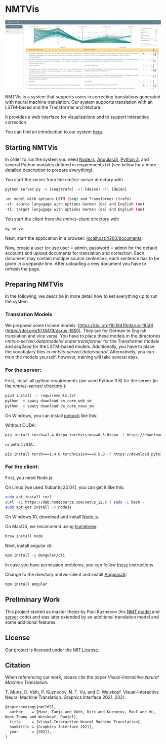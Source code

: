 
# NMTVis
![NMTVis](application.png)

NMTVis is a system that supports users in correcting translations generated with neural machine translation.
Our system supports translation with an LSTM-based and the Transformer architecture.

It provides a web interface for visualizations and to support interactive correction.

You can find an introduction to our system [here](INTRO.md).

## Starting NMTVis

In order to run the system you need [Node.js](https://nodejs.org), [AngularJS](https://angularjs.org), [Python 3](https://www.python.org), and several Python modules defined in requirements.txt (see below for a more detailed description to prepare everything).

You start the server from the *nmtvis-server* directory with
```bash
python server.py -m [seq|trafo] -sl [de|en] -tl [de|en]
```

```bash
-m: model with options LSTM (seq) and Transformer (trafo)
-sl: source langugage with options German (de) and English (en)
-tl: target langugage with options German (de) and English (en)
```

You start the client from the *nmtvis-client* directory with
```bash
ng serve
```

Next, start the application in a browser:
[localhost:4200/documents](http://localhost:4200/documents).

Now, create a user (or use user = admin, password = admin for the default account) and upload documents for translation and correction.
Each document may contain multiple source sentences, each sentence has to be given in a separate line.
After uploading a new document you have to refresh the page.

## Preparing NMTVis

In the following, we describe in more detail how to set everything up to run the system.

### Translation Models

We prepared some trained models: [https://doi.org/10.18419/darus-1850](https://doi.org/10.18419/darus-1850).
They are for German to English translation and vice versa.
You have to place these models in the directories *nmtvis-server/.data/models/* under *transformer* for the Transformer models and *seq2seq* for the LSTM-based models.
Additionally, you have to place the vocabulary files in *nmtvis-server/.data/vocab/*.
Alternatively, you can train the models yourself, however, training will take several days.

### For the server:

First, install all python requirements (we used Python 3.8) for the server (in the *nmtvis-server/* directory ):
```bash
pip3 install -r requirements.txt
python -m spacy download en_core_web_sm
python -m spacy download de_core_news_sm
```

On Windows, you can install [pytorch](https://pytorch.org/get-started/locally/) like this:

Without CUDA:
```bash
pip install torch==1.4.0+cpu torchvision==0.5.0+cpu -f https://download.pytorch.org/whl/torch_stable.html
```
or with CUDA:
```bash
pip install torch===1.4.0 torchvision===0.5.0 -f https://download.pytorch.org/whl/torch_stable.html
```

### For the client:

First, you need Node.js:

On Linux (we used Xubuntu 20.04), you can get it like this:
```bash
sudo apt install curl
curl -sL https://deb.nodesource.com/setup_12.x | sudo -E bash -
sudo apt-get install -y nodejs
```
On Windows 10, download and install [Node.js](https://nodejs.org/en/download/).

On MacOS, we recommend using [homebrew](https://brew.sh/index_de):
```bash
brew install node
```

Next, install angular cli:
```bash
npm install -g @angular/cli
```

In case you have permission problems, you can follow [these](https://docs.npmjs.com/resolving-eacces-permissions-errors-when-installing-packages-globally) instructions.

Change to the directory nmtvis-client and install [AngularJS](https://angularjs.org):

```bash
npm install angular
```

## Preliminary Work

This project started as master thesis by Paul Kuznecov (his [NMT model](https://github.com/kuznecpl/nmtvis-model) and [server](https://github.com/kuznecpl/nmtvis-server) code)
and was later extended by an additional translation model and some additional features.

## License

Our project is licensed under the [MIT License](LICENSE.md).

## Citation

When referencing our work, please cite the paper *Visual-Interactive Neural Machine Translation*:

T. Munz, D. Väth, P. Kuznecov, N. T. Vu, and D. Weiskopf. Visual-Interactive Neural Machine Translation. Graphics Interface 2021. 2021. 

```
@inproceedings{nmt2021,
  author    = {Munz, Tanja and Väth, Dirk and Kuznecov, Paul and Vu, Ngoc Thang and Weiskopf, Daniel},
  title     = {Visual-Interactive Neural Machine Translation},
  booktitle = {Graphics Interface 2021},
  year      = {2021},
}
```